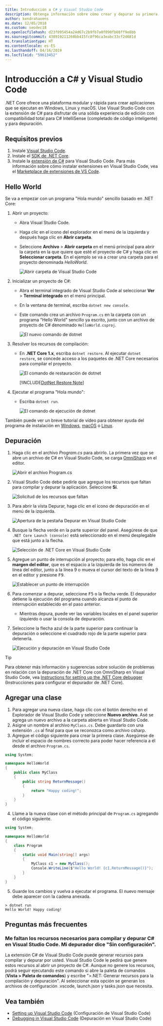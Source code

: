 ```yaml
---
title: Introducción a C# y Visual Studio Code
description: Obtenga información sobre cómo crear y depurar su primera aplicación .NET Core en C# mediante Visual Studio Code.
author: kendrahavens
ms.date: 12/05/2018
ms.custom: seodec18
ms.openlocfilehash: d23f095454a24d67c2b9fb7a0f090fb08ff9e8bb
ms.sourcegitcommit: 438919211260bb415fc8f96ca3eabc33cf2d681d
ms.translationtype: HT
ms.contentlocale: es-ES
ms.lasthandoff: 04/16/2019
ms.locfileid: "59613452"
---
```

# <a name="get-started-with-c-and-visual-studio-code"></a>Introducción a C# y Visual Studio Code

.NET Core ofrece una plataforma modular y rápida para crear aplicaciones que se ejecutan en Windows, Linux y macOS. Use Visual Studio Code con la extensión de C# para disfrutar de una sólida experiencia de edición con compatibilidad total para C# IntelliSense (completado de código inteligente) y para depuración.

## <a name="prerequisites"></a>Requisitos previos

1. Instale [Visual Studio Code](https://code.visualstudio.com/).
2. Instale el [SDK de .NET Core](https://www.microsoft.com/net/download/core).
3. Instale la [extensión de C#](https://marketplace.visualstudio.com/items?itemName=ms-vscode.csharp) para Visual Studio Code. Para más información sobre cómo instalar extensiones en Visual Studio Code, vea el [Marketplace de extensiones de VS Code](https://code.visualstudio.com/docs/editor/extension-gallery).

## <a name="hello-world"></a>Hello World

Se va a empezar con un programa "Hola mundo" sencillo basado en .NET Core:

1. Abrir un proyecto:

    * Abra Visual Studio Code.
    * Haga clic en el icono del explorador en el menú de la izquierda y después haga clic en **Abrir carpeta**.
    * Seleccione **Archivo** > **Abrir carpeta** en el menú principal para abrir la carpeta en la que quiere que esté el proyecto de C# y haga clic en **Seleccionar carpeta**. En el ejemplo se va a crear una carpeta para el proyecto denominada *HelloWorld*.

      ![Abrir carpeta de Visual Studio Code](media/with-visual-studio-code/vs-code-open-folder.png)

2. Inicializar un proyecto de C#:
    * Abra el terminal integrado de Visual Studio Code al seleccionar **Ver** > **Terminal integrado** en el menú principal.
    * En la ventana de terminal, escriba `dotnet new console`.
    * Este comando crea un archivo `Program.cs` en la carpeta con un programa "Hello World" sencillo ya escrito, junto con un archivo de proyecto de C# denominado `HelloWorld.csproj`.

      ![El nuevo comando de dotnet](media/with-visual-studio-code/dotnet-new-command.png)

3. Resolver los recursos de compilación:

    * En **.NET Core 1.x**, escriba `dotnet restore`. Al ejecutar `dotnet restore`, se concede acceso a los paquetes de .NET Core necesarios para compilar el proyecto.

      ![El comando de restauración de dotnet](media/with-visual-studio-code/dotnet-restore-command.png)

      [!INCLUDE[DotNet Restore Note](~/includes/dotnet-restore-note.md)]

4. Ejecutar el programa "Hola mundo":

    * Escriba `dotnet run`.

      ![El comando de ejecución de dotnet](media/with-visual-studio-code/dotnet-run-command.png)

También puede ver un breve tutorial de vídeo para obtener ayuda del programa de instalación en [Windows](https://channel9.msdn.com/Blogs/dotnet/Get-started-with-VS-Code-using-CSharp-and-NET-Core), [macOS](https://channel9.msdn.com/Blogs/dotnet/Get-started-with-VS-Code-using-CSharp-and-NET-Core-on-MacOS) o [Linux](https://channel9.msdn.com/Blogs/dotnet/Get-started-with-VS-Code-Csharp-dotnet-Core-Ubuntu).

## <a name="debug"></a>Depuración

1. Haga clic en el archivo *Program.cs* para abrirlo. La primera vez que se abre un archivo de C# en Visual Studio Code, se carga [OmniSharp](https://www.omnisharp.net/) en el editor.

    ![Abrir el archivo Program.cs](media/with-visual-studio-code/open-program-cs.png)

2. Visual Studio Code debe pedirle que agregue los recursos que faltan para compilar y depurar la aplicación. Seleccione **Sí**.

    ![Solicitud de los recursos que faltan](media/with-visual-studio-code/missing-assets.png)

3. Para abrir la vista Depurar, haga clic en el icono de depuración en el menú de la izquierda.

    ![Apertura de la pestaña Depurar en Visual Studio Code](media/with-visual-studio-code/open-debug-tab.png)

4. Busque la flecha verde en la parte superior del panel. Asegúrese de que `.NET Core Launch (console)` está seleccionado en el menú desplegable que está junto a la flecha.

    ![Selección de .NET Core en Visual Studio Code](media/with-visual-studio-code/select-net-core.png)

5. Agregue un punto de interrupción al proyecto; para ello, haga clic en el **margen del editor**, que es el espacio a la izquierda de los números de línea del editor, junto a la línea 9 o mueva el cursor del texto de la línea 9 en el editor y presione <kbd>F9</kbd>.

    ![Establecer un punto de interrupción](media/with-visual-studio-code/set-breakpoint-vs-code.png)

6. Para comenzar a depurar, seleccione <kbd>F5</kbd> o la flecha verde. El depurador detiene la ejecución del programa cuando alcanza el punto de interrupción establecido en el paso anterior.
    * Mientras depura, puede ver las variables locales en el panel superior izquierdo o usar la consola de depuración.

7. Seleccione la flecha azul de la parte superior para continuar la depuración o seleccione el cuadrado rojo de la parte superior para detenerla.

    ![Ejecución y depuración en Visual Studio Code](media/with-visual-studio-code/run-debug-vs-code.png)

> [!TIP]
> Para obtener más información y sugerencias sobre solución de problemas en relación con la depuración de .NET Core con OmniSharp en Visual Studio Code, vea [Instructions for setting up the .NET Core debugger](https://github.com/OmniSharp/omnisharp-vscode/blob/master/debugger.md) (Instrucciones para configurar el depurador de .NET Core).

## <a name="add-a-class"></a>Agregar una clase

1. Para agregar una nueva clase, haga clic con el botón derecho en el Explorador de Visual Studio Code y seleccione **Nuevo archivo**. Asé se agrega un nuevo archivo a la carpeta abierta en Visual Studio Code.
2. Asigne un nombre al archivo `MyClass.cs`. Debe guardarlo con una extensión `.cs` al final para que se reconozca como archivo csharp.
3. Agregue el código siguiente para crear la primera clase. Asegúrese de incluir el espacio de nombres correcto para poder hacer referencia a él desde el archivo `Program.cs`.

``` csharp
using System;

namespace HelloWorld
{
    public class MyClass
    {
        public string ReturnMessage()
        {
            return "Happy coding!";
        }
    }
}
```

4. Llame a la nueva clase con el método principal de `Program.cs` agregando el código siguiente.

```csharp
using System;

namespace HelloWorld
{
    class Program
    {
        static void Main(string[] args)
        {
            MyClass c1 = new MyClass();
            Console.WriteLine($"Hello World! {c1.ReturnMessage()}");
        }
    }
}
```

5. Guarde los cambios y vuelva a ejecutar el programa. El nuevo mensaje debe aparecer con la cadena anexada.

```console
> dotnet run
Hello World! Happy coding!
```

## <a name="faq"></a>Preguntas más frecuentes

### <a name="im-missing-required-assets-to-build-and-debug-c-in-visual-studio-code-my-debugger-says-no-configuration"></a>Me faltan los recursos necesarios para compilar y depurar C# en Visual Studio Code. Mi depurador dice "Sin configuración".

La extensión C# de Visual Studio Code puede generar recursos para compilar y depurar por usted. Visual Studio Code le pedirá que genere estos recursos al abrir un proyecto de C#. Aunque no genere los recursos, podrá seguir ejecutando este comando si abre la paleta de comandos (**Vista > Paleta de comandos**) y escribe ">.NET: Generar recursos para la compilación y depuración". Al seleccionar esta opción se generan los archivos de configuración .vscode, launch.json y tasks.json que necesita.

## <a name="see-also"></a>Vea también

- [Setting up Visual Studio Code](https://code.visualstudio.com/docs/setup/setup-overview) (Configuración de Visual Studio Code)
- [Debugging in Visual Studio Code](https://code.visualstudio.com/Docs/editor/debugging) (Depuración en Visual Studio Code)
